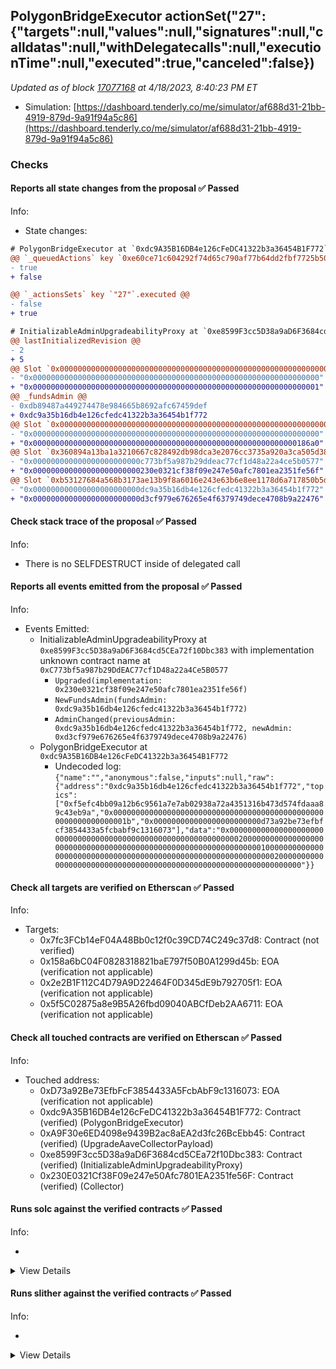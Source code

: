## PolygonBridgeExecutor actionSet("27": {"targets":null,"values":null,"signatures":null,"calldatas":null,"withDelegatecalls":null,"executionTime":null,"executed":true,"canceled":false})

_Updated as of block [17077168](https://etherscan.io/block/17077168) at 4/18/2023, 8:40:23 PM ET_

- Simulation: [https://dashboard.tenderly.co/me/simulator/af688d31-21bb-4919-879d-9a91f94a5c86](https://dashboard.tenderly.co/me/simulator/af688d31-21bb-4919-879d-9a91f94a5c86)

### Checks

#### Reports all state changes from the proposal ✅ Passed

Info:

- State changes:

```diff
# PolygonBridgeExecutor at `0xdc9A35B16DB4e126cFeDC41322b3a36454B1F772`
@@ `_queuedActions` key `0xe60ce71c604292f74d65c790af77b64dd2fbf7725b50850ef0d759f5ad8b59a1` @@
- true
+ false

@@ `_actionsSets` key `"27"`.executed @@
- false
+ true

```

```diff
# InitializableAdminUpgradeabilityProxy at `0xe8599F3cc5D38a9aD6F3684cd5CEa72f10Dbc383` with implementation unknown contract name at `0xC773bf5a987b29DdEAC77cf1D48a22a4Ce5B0577`
@@ lastInitializedRevision @@
- 2
+ 5
@@ Slot `0x0000000000000000000000000000000000000000000000000000000000000033` @@
- "0x0000000000000000000000000000000000000000000000000000000000000000"
+ "0x0000000000000000000000000000000000000000000000000000000000000001"
@@ _fundsAdmin @@
- 0xdb89487a449274478e984665b8692afc67459def
+ 0xdc9a35b16db4e126cfedc41322b3a36454b1f772
@@ Slot `0x0000000000000000000000000000000000000000000000000000000000000035` @@
- "0x0000000000000000000000000000000000000000000000000000000000000000"
+ "0x00000000000000000000000000000000000000000000000000000000000186a0"
@@ Slot `0x360894a13ba1a3210667c828492db98dca3e2076cc3735a920a3ca505d382bbc` @@
- "0x000000000000000000000000c773bf5a987b29ddeac77cf1d48a22a4ce5b0577"
+ "0x000000000000000000000000230e0321cf38f09e247e50afc7801ea2351fe56f"
@@ Slot `0xb53127684a568b3173ae13b9f8a6016e243e63b6e8ee1178d6a717850b5d6103` @@
- "0x000000000000000000000000dc9a35b16db4e126cfedc41322b3a36454b1f772"
+ "0x000000000000000000000000d3cf979e676265e4f6379749dece4708b9a22476"
```

#### Check stack trace of the proposal ✅ Passed

Info:

- There is no SELFDESTRUCT inside of delegated call

#### Reports all events emitted from the proposal ✅ Passed

Info:

- Events Emitted:
  - InitializableAdminUpgradeabilityProxy at `0xe8599F3cc5D38a9aD6F3684cd5CEa72f10Dbc383` with implementation unknown contract name at `0xC773bf5a987b29DdEAC77cf1D48a22a4Ce5B0577`
    - `Upgraded(implementation: 0x230e0321cf38f09e247e50afc7801ea2351fe56f)`
    - `NewFundsAdmin(fundsAdmin: 0xdc9a35b16db4e126cfedc41322b3a36454b1f772)`
    - `AdminChanged(previousAdmin: 0xdc9a35b16db4e126cfedc41322b3a36454b1f772, newAdmin: 0xd3cf979e676265e4f6379749dece4708b9a22476)`
  - PolygonBridgeExecutor at `0xdc9A35B16DB4e126cFeDC41322b3a36454B1F772`
    - Undecoded log: `{"name":"","anonymous":false,"inputs":null,"raw":{"address":"0xdc9a35b16db4e126cfedc41322b3a36454b1f772","topics":["0xf5efc4bb09a12b6c9561a7e7ab02938a72a4351316b473d574fdaaa89c43eb9a","0x000000000000000000000000000000000000000000000000000000000000001b","0x000000000000000000000000d73a92be73efbfcf3854433a5fcbabf9c1316073"],"data":"0x0000000000000000000000000000000000000000000000000000000000000020000000000000000000000000000000000000000000000000000000000000000100000000000000000000000000000000000000000000000000000000000000200000000000000000000000000000000000000000000000000000000000000000"}}`

#### Check all targets are verified on Etherscan ✅ Passed

Info:

- Targets:
  - 0x7fc3FCb14eF04A48Bb0c12f0c39CD74C249c37d8: Contract (not verified)
  - 0x158a6bC04F0828318821baE797f50B0A1299d45b: EOA (verification not applicable)
  - 0x2e2B1F112C4D79A9D22464F0D345dE9b792705f1: EOA (verification not applicable)
  - 0x5f5C02875a8e9B5A26fbd09040ABCfDeb2AA6711: EOA (verification not applicable)

#### Check all touched contracts are verified on Etherscan ✅ Passed

Info:

- Touched address:
  - 0xD73a92Be73EfbFcF3854433A5FcbAbF9c1316073: EOA (verification not applicable)
  - 0xdc9A35B16DB4e126cFeDC41322b3a36454B1F772: Contract (verified) (PolygonBridgeExecutor)
  - 0xA9F30e6ED4098e9439B2ac8aEA2d3fc26BcEbb45: Contract (verified) (UpgradeAaveCollectorPayload)
  - 0xe8599F3cc5D38a9aD6F3684cd5CEa72f10Dbc383: Contract (verified) (InitializableAdminUpgradeabilityProxy)
  - 0x230E0321Cf38F09e247e50Afc7801EA2351fe56F: Contract (verified) (Collector)

#### Runs solc against the verified contracts ✅ Passed

Info:

-

<details>
<summary>View Details</summary>
<details>
<summary>View warnings for PolygonBridgeExecutor at `0xdc9A35B16DB4e126cFeDC41322b3a36454B1F772`</summary>

```
INFO:CryticCompile:Source code not available, try to fetch the bytecode only
```

</details>

<details>
<summary>View warnings for InitializableAdminUpgradeabilityProxy at `0xe8599F3cc5D38a9aD6F3684cd5CEa72f10Dbc383` with implementation unknown contract name at `0xC773bf5a987b29DdEAC77cf1D48a22a4Ce5B0577`</summary>

```
INFO:CryticCompile:Source code not available, try to fetch the bytecode only
```

</details>

</details>

#### Runs slither against the verified contracts ✅ Passed

Info:

-

<details>
<summary>View Details</summary>

<details>
<summary>Slither report for Collector at `0x230E0321Cf38F09e247e50Afc7801EA2351fe56F`</summary>

```
Traceback (most recent call last):
  File "/home/runner/.local/lib/python3.10/site-packages/crytic_compile/platform/solc_standard_json.py", line 163, in run_solc_standard_json
    solc_json_output = json.loads(stdout)
  File "/usr/lib/python3.10/json/__init__.py", line 346, in loads
    return _default_decoder.decode(s)
  File "/usr/lib/python3.10/json/decoder.py", line 337, in decode
    obj, end = self.raw_decode(s, idx=_w(s, 0).end())
  File "/usr/lib/python3.10/json/decoder.py", line 355, in raw_decode
    raise JSONDecodeError("Expecting value", s, err.value) from None
json.decoder.JSONDecodeError: Expecting value: line 1 column 1 (char 0)

During handling of the above exception, another exception occurred:

Traceback (most recent call last):
  File "/home/runner/.local/lib/python3.10/site-packages/slither/__main__.py", line 837, in main_impl
    ) = process_all(filename, args, detector_classes, printer_classes)
  File "/home/runner/.local/lib/python3.10/site-packages/slither/__main__.py", line 90, in process_all
    compilations = compile_all(target, **vars(args))
  File "/home/runner/.local/lib/python3.10/site-packages/crytic_compile/crytic_compile.py", line 643, in compile_all
    compilations.append(CryticCompile(target, **kwargs))
  File "/home/runner/.local/lib/python3.10/site-packages/crytic_compile/crytic_compile.py", line 131, in __init__
    self._compile(**kwargs)
  File "/home/runner/.local/lib/python3.10/site-packages/crytic_compile/crytic_compile.py", line 553, in _compile
    self._platform.compile(self, **kwargs)
  File "/home/runner/.local/lib/python3.10/site-packages/crytic_compile/platform/etherscan.py", line 362, in compile
    solc_standard_json.standalone_compile(filenames, compilation_unit, working_dir=working_dir)
  File "/home/runner/.local/lib/python3.10/site-packages/crytic_compile/platform/solc_standard_json.py", line 66, in standalone_compile
    targets_json = run_solc_standard_json(
  File "/home/runner/.local/lib/python3.10/site-packages/crytic_compile/platform/solc_standard_json.py", line 193, in run_solc_standard_json
    raise InvalidCompilation(f"Invalid solc compilation {stderr}")
crytic_compile.platform.exceptions.InvalidCompilation: Invalid solc compilation Traceback (most recent call last):
  File "/home/runner/.local/bin/solc", line 8, in <module>
    sys.exit(solc())
  File "/home/runner/.local/lib/python3.10/site-packages/solc_select/__main__.py", line 86, in solc
    subprocess.run(
  File "/usr/lib/python3.10/subprocess.py", line 501, in run
    with Popen(*popenargs, **kwargs) as process:
  File "/usr/lib/python3.10/subprocess.py", line 969, in __init__
    self._execute_child(args, executable, preexec_fn, close_fds,
  File "/usr/lib/python3.10/subprocess.py", line 1845, in _execute_child
    raise child_exception_type(errno_num, err_msg, err_filename)
PermissionError: [Errno 13] Permission denied: '/home/runner/.solc-select/artifacts/solc-0.8.17/solc-0.8.17'

ERROR:root:Error in 0x230E0321Cf38F09e247e50Afc7801EA2351fe56F
ERROR:root:Traceback (most recent call last):
  File "/home/runner/.local/lib/python3.10/site-packages/crytic_compile/platform/solc_standard_json.py", line 163, in run_solc_standard_json
    solc_json_output = json.loads(stdout)
  File "/usr/lib/python3.10/json/__init__.py", line 346, in loads
    return _default_decoder.decode(s)
  File "/usr/lib/python3.10/json/decoder.py", line 337, in decode
    obj, end = self.raw_decode(s, idx=_w(s, 0).end())
  File "/usr/lib/python3.10/json/decoder.py", line 355, in raw_decode
    raise JSONDecodeError("Expecting value", s, err.value) from None
json.decoder.JSONDecodeError: Expecting value: line 1 column 1 (char 0)

During handling of the above exception, another exception occurred:

Traceback (most recent call last):
  File "/home/runner/.local/lib/python3.10/site-packages/slither/__main__.py", line 837, in main_impl
    ) = process_all(filename, args, detector_classes, printer_classes)
  File "/home/runner/.local/lib/python3.10/site-packages/slither/__main__.py", line 90, in process_all
    compilations = compile_all(target, **vars(args))
  File "/home/runner/.local/lib/python3.10/site-packages/crytic_compile/crytic_compile.py", line 643, in compile_all
    compilations.append(CryticCompile(target, **kwargs))
  File "/home/runner/.local/lib/python3.10/site-packages/crytic_compile/crytic_compile.py", line 131, in __init__
    self._compile(**kwargs)
  File "/home/runner/.local/lib/python3.10/site-packages/crytic_compile/crytic_compile.py", line 553, in _compile
    self._platform.compile(self, **kwargs)
  File "/home/runner/.local/lib/python3.10/site-packages/crytic_compile/platform/etherscan.py", line 362, in compile
    solc_standard_json.standalone_compile(filenames, compilation_unit, working_dir=working_dir)
  File "/home/runner/.local/lib/python3.10/site-packages/crytic_compile/platform/solc_standard_json.py", line 66, in standalone_compile
    targets_json = run_solc_standard_json(
  File "/home/runner/.local/lib/python3.10/site-packages/crytic_compile/platform/solc_standard_json.py", line 193, in run_solc_standard_json
    raise InvalidCompilation(f"Invalid solc compilation {stderr}")
crytic_compile.platform.exceptions.InvalidCompilation: Invalid solc compilation Traceback (most recent call last):
  File "/home/runner/.local/bin/solc", line 8, in <module>
    sys.exit(solc())
  File "/home/runner/.local/lib/python3.10/site-packages/solc_select/__main__.py", line 86, in solc
    subprocess.run(
  File "/usr/lib/python3.10/subprocess.py", line 501, in run
    with Popen(*popenargs, **kwargs) as process:
  File "/usr/lib/python3.10/subprocess.py", line 969, in __init__
    self._execute_child(args, executable, preexec_fn, close_fds,
  File "/usr/lib/python3.10/subprocess.py", line 1845, in _execute_child
    raise child_exception_type(errno_num, err_msg, err_filename)
PermissionError: [Errno 13] Permission denied: '/home/runner/.solc-select/artifacts/solc-0.8.17/solc-0.8.17'


```

</details>

<details>
<summary>Slither report for UpgradeAaveCollectorPayload at `0xA9F30e6ED4098e9439B2ac8aEA2d3fc26BcEbb45`</summary>

```
INFO:Detectors:
Variable CLSynchronicityPriceAdapterPegToBase.PEG_TO_BASE (src/contracts/CLSynchronicityPriceAdapterPegToBase.sol#19) is not in mixedCase
Variable CLSynchronicityPriceAdapterPegToBase.ASSET_TO_PEG (src/contracts/CLSynchronicityPriceAdapterPegToBase.sol#24) is not in mixedCase
Variable CLSynchronicityPriceAdapterPegToBase.DECIMALS (src/contracts/CLSynchronicityPriceAdapterPegToBase.sol#29) is not in mixedCase
Variable CLSynchronicityPriceAdapterPegToBase.DENOMINATOR (src/contracts/CLSynchronicityPriceAdapterPegToBase.sol#35) is not in mixedCase
Variable CLwstETHSynchronicityPriceAdapter.STETH (src/contracts/CLwstETHSynchronicityPriceAdapter.sol#21) is not in mixedCase
Reference: https://github.com/crytic/slither/wiki/Detector-Documentation#conformance-to-solidity-naming-conventions
INFO:Slither:0xA9F30e6ED4098e9439B2ac8aEA2d3fc26BcEbb45 analyzed (5 contracts with 79 detectors), 5 result(s) found
```

</details>

<details>
<summary>Slither report for PolygonBridgeExecutor at `0xdc9A35B16DB4e126cFeDC41322b3a36454B1F772`</summary>

```
Source code not available, try to fetch the bytecode only
Traceback (most recent call last):
  File "/home/runner/.local/lib/python3.10/site-packages/slither/__main__.py", line 837, in main_impl
    ) = process_all(filename, args, detector_classes, printer_classes)
  File "/home/runner/.local/lib/python3.10/site-packages/slither/__main__.py", line 101, in process_all
    ) = process_single(compilation, args, detector_classes, printer_classes)
  File "/home/runner/.local/lib/python3.10/site-packages/slither/__main__.py", line 79, in process_single
    slither = Slither(target, ast_format=ast, **vars(args))
  File "/home/runner/.local/lib/python3.10/site-packages/slither/slither.py", line 114, in __init__
    parser.parse_top_level_from_loaded_json(ast, path)
  File "/home/runner/.local/lib/python3.10/site-packages/slither/solc_parsing/slither_compilation_unit_solc.py", line 205, in parse_top_level_from_loaded_json
    if data_loaded[self.get_key()] == "root":
KeyError: 'name'
ERROR:root:Error in 0xdc9A35B16DB4e126cFeDC41322b3a36454B1F772
ERROR:root:Traceback (most recent call last):
  File "/home/runner/.local/lib/python3.10/site-packages/slither/__main__.py", line 837, in main_impl
    ) = process_all(filename, args, detector_classes, printer_classes)
  File "/home/runner/.local/lib/python3.10/site-packages/slither/__main__.py", line 101, in process_all
    ) = process_single(compilation, args, detector_classes, printer_classes)
  File "/home/runner/.local/lib/python3.10/site-packages/slither/__main__.py", line 79, in process_single
    slither = Slither(target, ast_format=ast, **vars(args))
  File "/home/runner/.local/lib/python3.10/site-packages/slither/slither.py", line 114, in __init__
    parser.parse_top_level_from_loaded_json(ast, path)
  File "/home/runner/.local/lib/python3.10/site-packages/slither/solc_parsing/slither_compilation_unit_solc.py", line 205, in parse_top_level_from_loaded_json
    if data_loaded[self.get_key()] == "root":
KeyError: 'name'

```

</details>

<details>
<summary>Slither report for InitializableAdminUpgradeabilityProxy at `0xe8599F3cc5D38a9aD6F3684cd5CEa72f10Dbc383` with implementation unknown contract name at `0xC773bf5a987b29DdEAC77cf1D48a22a4Ce5B0577`</summary>

```
Source code not available, try to fetch the bytecode only
Traceback (most recent call last):
  File "/home/runner/.local/lib/python3.10/site-packages/slither/__main__.py", line 837, in main_impl
    ) = process_all(filename, args, detector_classes, printer_classes)
  File "/home/runner/.local/lib/python3.10/site-packages/slither/__main__.py", line 101, in process_all
    ) = process_single(compilation, args, detector_classes, printer_classes)
  File "/home/runner/.local/lib/python3.10/site-packages/slither/__main__.py", line 79, in process_single
    slither = Slither(target, ast_format=ast, **vars(args))
  File "/home/runner/.local/lib/python3.10/site-packages/slither/slither.py", line 114, in __init__
    parser.parse_top_level_from_loaded_json(ast, path)
  File "/home/runner/.local/lib/python3.10/site-packages/slither/solc_parsing/slither_compilation_unit_solc.py", line 205, in parse_top_level_from_loaded_json
    if data_loaded[self.get_key()] == "root":
KeyError: 'name'
ERROR:root:Error in 0xe8599F3cc5D38a9aD6F3684cd5CEa72f10Dbc383
ERROR:root:Traceback (most recent call last):
  File "/home/runner/.local/lib/python3.10/site-packages/slither/__main__.py", line 837, in main_impl
    ) = process_all(filename, args, detector_classes, printer_classes)
  File "/home/runner/.local/lib/python3.10/site-packages/slither/__main__.py", line 101, in process_all
    ) = process_single(compilation, args, detector_classes, printer_classes)
  File "/home/runner/.local/lib/python3.10/site-packages/slither/__main__.py", line 79, in process_single
    slither = Slither(target, ast_format=ast, **vars(args))
  File "/home/runner/.local/lib/python3.10/site-packages/slither/slither.py", line 114, in __init__
    parser.parse_top_level_from_loaded_json(ast, path)
  File "/home/runner/.local/lib/python3.10/site-packages/slither/solc_parsing/slither_compilation_unit_solc.py", line 205, in parse_top_level_from_loaded_json
    if data_loaded[self.get_key()] == "root":
KeyError: 'name'

```

</details>

</details>
